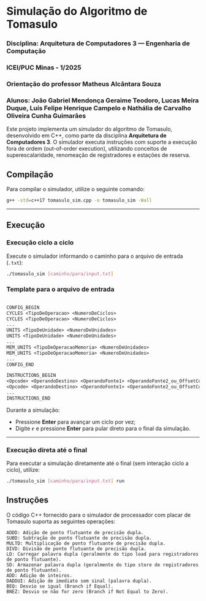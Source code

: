 # Simulação do Algoritmo de Tomasulo  
### Disciplina: Arquitetura de Computadores 3 — Engenharia de Computação
### ICEI/PUC Minas - 1/2025
### Orientação do professor Matheus Alcântara Souza
### Alunos: João Gabriel Mendonça Geraime Teodoro, Lucas Meira Duque, Luís Felipe Henrique Campelo e Nathália de Carvalho Oliveira Cunha Guimarães

Este projeto implementa um simulador do algoritmo de Tomasulo, desenvolvido em C++, como parte da disciplina **Arquitetura de Computadores 3**. O simulador executa instruções com suporte a execução fora de ordem (out-of-order execution), utilizando conceitos de superescalaridade, renomeação de registradores e estações de reserva.

## Compilação

Para compilar o simulador, utilize o seguinte comando:

```bash
g++ -std=c++17 tomasulo_sim.cpp -o tomasulo_sim -Wall
```

---

##  Execução

###  Execução ciclo a ciclo

Execute o simulador informando o caminho para o arquivo de entrada (`.txt`):

```bash
./tomasulo_sim [caminho/para/input.txt]
```
### Template para o arquivo de entrada
```txt

CONFIG_BEGIN
CYCLES <TipoDeOperacao> <NumeroDeCiclos>
CYCLES <TipoDeOperacao> <NumeroDeCiclos>
...
UNITS <TipoDeUnidade> <NumeroDeUnidades>
UNITS <TipoDeUnidade> <NumeroDeUnidades>
...
MEM_UNITS <TipoDeOperacaoMemoria> <NumeroDeUnidades>
MEM_UNITS <TipoDeOperacaoMemoria> <NumeroDeUnidades>
...
CONFIG_END

INSTRUCTIONS_BEGIN
<Opcode> <OperandoDestino> <OperandoFonte1> <OperandoFonte2_ou_OffsetComBase> # Comentário opcional
<Opcode> <OperandoDestino> <OperandoFonte1> <OperandoFonte2_ou_OffsetComBase>
...
INSTRUCTIONS_END
```
Durante a simulação:

- Pressione **Enter** para avançar um ciclo por vez;
- Digite **`r`** e pressione **Enter** para pular direto para o final da simulação.

---

### Execução direta até o final

Para executar a simulação diretamente até o final (sem interação ciclo a ciclo), utilize:

```bash
./tomasulo_sim [caminho/para/input.txt] run
```

## Instruções

O código C++ fornecido para o simulador de processador com placar de Tomasulo suporta as seguintes operações:

```text
ADDD: Adição de ponto flutuante de precisão dupla.
SUBD: Subtração de ponto flutuante de precisão dupla.
MULTD: Multiplicação de ponto flutuante de precisão dupla.
DIVD: Divisão de ponto flutuante de precisão dupla.
LD: Carregar palavra dupla (geralmente do tipo load para registradores de ponto flutuante).
SD: Armazenar palavra dupla (geralmente do tipo store de registradores de ponto flutuante).
ADD: Adição de inteiros.
DADDUI: Adição de imediato sem sinal (palavra dupla).
BEQ: Desvio se igual (Branch if Equal).
BNEZ: Desvio se não for zero (Branch if Not Equal to Zero).
```
